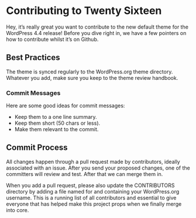 # Contributing to Twenty Sixteen
Hey, it’s really great you want to contribute to the new default theme for the WordPress 4.4 release! Before you dive right in, we have a few pointers on how to contribute whilst it’s on Github.

## Best Practices
The theme is synced regularly to the WordPress.org theme directory. Whatever you add, make sure you keep to the theme review handbook.

### Commit Messages
Here are some good ideas for commit messages:
- Keep them to a one line summary.
- Keep them short (50 chars or less).
- Make them relevant to the commit.

## Commit Process
All changes happen through a pull request made by contributors, ideally associated with an issue. After you send your proposed changes, one of the committers will review and test. After that we can merge them in.

When you add a pull request, please also update the CONTRIBUTORS directory by adding a file named for and containing your WordPress.org username. This is a running list of all contributors and essential to give everyone that has helped make this project props when we finally merge into core.